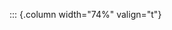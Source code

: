 <!-- Copyright (C) 2024  Kevin Sandom -->
<!-- Begin a new column of width 74%. -->

::: {.column width="74%" valign="t"}
